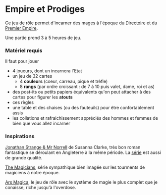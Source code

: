 # Empire et Prodiges

Ce jeu de rôle permet d'incarner des mages à l'époque du [Directoire](https://fr.wikipedia.org/wiki/Directoire) et du [Premier Empire](https://fr.wikipedia.org/wiki/Premier_Empire).

Une partie prend 3 à 5 heures de jeu.

### Matériel requis

Il faut pour jouer

* 4 joueurs, dont un incarnera l'Etat
* un jeu de 32 cartes
  * 4 **couleurs** \(coeur, carreau, pique et trèfle\)
  * 8 **rangs** \(par ordre croissant : de 7 à 10 puis valet, dame, roi et as\)
* des post-its ou petits papiers équivalents qu'on peut attacher à des cartes pour figurer les **atouts**
* ces règles
* une table et des chaises \(ou des fauteuils\) pour être confortablement assis
* les collations et rafraichissement appréciés des hommes et femmes de bien que vous allez incarner

### Inspirations

[Jonathan Strange & Mr Norrell](https://fr.wikipedia.org/wiki/Jonathan_Strange_et_Mr_Norrell) de Susanna Clarke, très bon roman fantastique se déroulant en Angleterre à la même période. La [série](https://en.wikipedia.org/wiki/Jonathan_Strange_%26_Mr_Norrell_%28miniseries%29) est aussi de grande qualité.

[The Magicians](https://fr.wikipedia.org/wiki/The_Magicians), série sympathique bien imagée sur les tourments de magiciens à notre époque.

[Ars Magica](http://www.legrog.org/jeux/ars-magica), le jeu de rôle avec le système de magie le plus complet que je conaisse, riche jusqu'à l'overdose.

